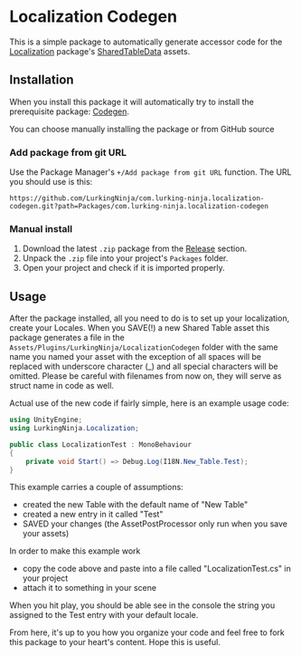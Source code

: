# Localization Codegen
This is a simple package to automatically generate accessor code for the [Localization](https://docs.unity3d.com/Packages/com.unity.localization@1.4/manual/index.html) package's [SharedTableData](https://docs.unity3d.com/Packages/com.unity.localization@1.4/api/UnityEngine.Localization.Tables.SharedTableData.html) assets.
## Installation
When you install this package it will automatically try to install the prerequisite package: [Codegen](https://github.com/LurkingNinja/com.lurking-ninja.codegen).

You can choose manually installing the package or from GitHub source
### Add package from git URL
Use the Package Manager's ```+/Add package from git URL``` function.
The URL you should use is this:
```
https://github.com/LurkingNinja/com.lurking-ninja.localization-codegen.git?path=Packages/com.lurking-ninja.localization-codegen
```
### Manual install
1. Download the latest ```.zip``` package from the [Release](https://github.com/LurkingNinja/com.lurking-ninja.localization-codegen/releases) section.
2. Unpack the ```.zip``` file into your project's ```Packages``` folder.
3. Open your project and check if it is imported properly.
## Usage
After the package installed, all you need to do is to set up your localization, create your Locales. 
When you SAVE(!) a new Shared Table asset this package generates a file in the ```Assets/Plugins/LurkingNinja/LocalizationCodegen``` folder with the same name you named your asset with the exception of all spaces will be replaced with underscore character (_) and all special characters will be omitted. Please be careful with filenames from now on, they will serve as struct name in code as well.

Actual use of the new code if fairly simple, here is an example usage code:
```csharp
using UnityEngine;
using LurkingNinja.Localization;

public class LocalizationTest : MonoBehaviour
{
    private void Start() => Debug.Log(I18N.New_Table.Test);
}
```
This example carries a couple of assumptions:
- created the new Table with the default name of "New Table"
- created a new entry in it called "Test"
- SAVED your changes (the AssetPostProcessor only run when you save your assets)

In order to make this example work
- copy the code above and paste into a file called "LocalizationTest.cs" in your project
- attach it to something in your scene

When you hit play, you should be able see in the console the string you assigned to the Test entry with your default locale.

From here, it's up to you how you organize your code and feel free to fork this package to your heart's content.
Hope this is useful.
